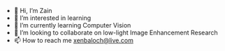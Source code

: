 - 👋 Hi, I’m Zain
- 👀 I’m interested in learning
- 🌱 I’m currently learning Computer Vision
- 💞️ I’m looking to collaborate on low-light Image Enhancement Research
- 📫 How to reach me xenbaloch@live.com

<!---
xenbaloch/xenbaloch is a ✨ special ✨ repository because its `README.md` (this file) appears on your GitHub profile.
You can click the Preview link to take a look at your changes.
--->
